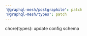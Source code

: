 ```yaml
---
'@graphql-mesh/postgraphile': patch
'@graphql-mesh/types': patch
---
```


chore(types): update config schema
